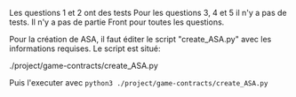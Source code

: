 Les questions 1 et 2 ont des tests
Pour les questions 3, 4 et 5 il n'y a pas de tests.
Il n'y a pas de partie Front pour toutes les questions.

Pour la création de ASA, il faut éditer le script "create_ASA.py" avec les informations requises.
Le script est situé:

./project/game-contracts/create_ASA.py

Puis l'executer avec `python3 ./project/game-contracts/create_ASA.py`
